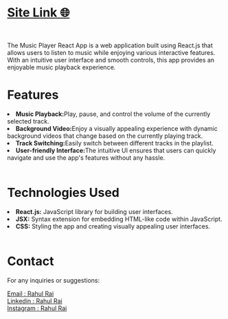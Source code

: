 
<h1><a href="https://laybeat.netlify.app/">Site Link 🌐</a></h1>
<br> <p>The Music Player React App is a web application built using React.js that allows users to listen to music while enjoying various interactive features. With an intuitive user interface and smooth controls, this app provides an enjoyable music playback experience.</p>

<h1>Features</h1>
<li><b>Music Playback:</b>Play, pause, and control the volume of the currently selected track.</li>
<li><b>Background Video:</b>Enjoy a visually appealing experience with dynamic background videos that change based on the currently playing track.</li>
<li><b>Track Switching:</b>Easily switch between different tracks in the playlist.</li>
<li><b>User-friendly Interface:</b>The intuitive UI ensures that users can quickly navigate and use the app's features without any hassle.
</li>
<br>
<h1>Technologies Used</h1>
<li><b>React.js:</b> JavaScript library for building user interfaces.</li>
<li><b>JSX:</b> Syntax extension for embedding HTML-like code within JavaScript.</li>
<li><b>CSS:</b> Styling the app and creating visually appealing user interfaces.</li>
<br>
<h1>Contact</h1>
<p>For any inquiries or suggestions:</p>
<a href="mailto:errahulrai484@gmail.com">Email : Rahul Rai</a> <br>
<a href="https://www.linkedin.com/in/rahulrai9/">Linkedin : Rahul Rai</a><br>
<a href="https://www.instagram.com/rahullxraii/">Instagram : Rahul Rai</a><br>

